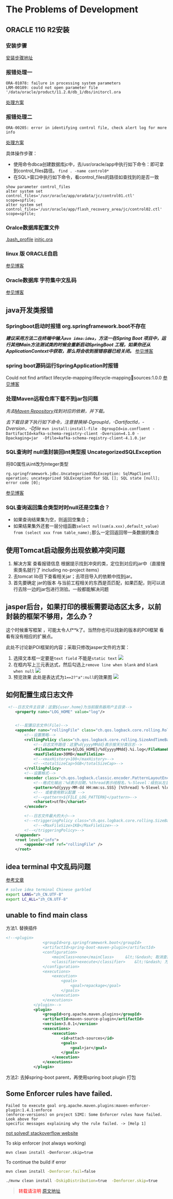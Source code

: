 
# The Problems of Development

## ORACLE 11G R2安装

### 安装步骤

[安装步骤地址](https://www.cnblogs.com/lightnear/archive/2012/10/07/2714247.html)

### 报错处理一

```
ORA-01078: failure in processing system parameters
LRM-00109: could not open parameter file '/data/oracle/product/11.2.0/db_1/dbs/initorcl.ora
```

[处理方案](https://blog.csdn.net/yanjian_0809/article/details/85060706)

### 报错处理二

```
ORA-00205: error in identifying control file, check alert log for more info
```

[处理方案](https://dbatricksworld.com/ora-00205-error-in-identifying-control-file-check-alert-log-for-more-info/)

具体操作步骤：

* 使用命令dbca创建数据库jc中，去/usr/oracle/app中执行如下命令：即可拿到control_files路径。
  `find . -name control0*`
* 在SQL>窗口中执行如下命令，看control_files的路径如查找到的是否一致

```
show parameter control_files
alter system set control_files='/usr/oracle/app/oradata/jc/control01.ctl'  scope=spfile;
alter system set control_files='/usr/oracle/app/flash_recovery_area/jc/control02.ctl'  scope=spfile;
```

### Oralce数据库配置文件

[.bash_profile](https://github.com/whalefall541/my-spring-cloud/blob/master/config4oracle/.bash_profile)
[initjc.ora](https://github.com/whalefall541/my-spring-cloud/blob/master/config4oracle/initjc.ora)

### linux 版 ORACLE自启

[参见博客](https://www.cnblogs.com/shujuyr/p/13089147.html)

### Oracle数据库 字符集中文乱码

[参见博客](https://blog.csdn.net/chengjj2001/article/details/50075815/)



## java开发类报错

### Springboot启动时报错 org.springframework.boot不存在

***建议采用方法二在终端中输入`mvn idea:idea`，方法一在Spring Boot 项目中，运行其他Main方法测试类的时候会重新启动SpringBoot 工程，如果你还从ApplicationContext中获取，那么将会收到报错容器已经关闭。***
[参见博客](https://blog.csdn.net/qq_35456400/article/details/107190640)

### spring boot源码运行SpringApplication时报错

Could not find artifact lifecycle-mapping:lifecycle-mapping:jar:sources:1.0.0
[参见博客](https://blog.csdn.net/awecoder/article/details/101159870)

### 处理Maven远程仓库下载不到jar包问题

*先去[Maven Repository](https://mvnrepository.com/)找到对应的依赖，并下载。*

*去下载目录下执行如下命令，注意替换掉-DgroupId，-DartifactId，-Dversion，-Dfile*
```mvn install:install-file -DgroupId=io.confluent -DartifactId=kafka-schema-registry-client -Dversion=4.1.0 -Dpackaging=jar  -Dfile=kafka-schema-registry-client-4.1.0.jar```

### SQL查询时 null值封装回int类型报 UncategorizedSQLException

将BO属性从int改为Integer类型

```
rg.springframework.jdbc.UncategorizedSQLException: SqlMapClient operation; uncategorized SQLException for SQL []; SQL state [null]; error code [0];
```

[参见博客](https://www.huaweicloud.com/articles/11968406.html)


### SQL查询返回集合类型时时null还是空集合？

- 如果查询结果集为空，则返回空集合；
- 如果结果集外还套一层分组函数`select nvl(sum(a.xxx),default_value) from (select xxx from table_name);`那么一定回返回带一条数据的集合



## 使用Tomcat启动服务出现依赖冲突问题

1. 解决方案 查看报错信息 根据提示找到冲突的类，定位到对应的jar中（直接搜索类名就行了 including no-project items）
2. 去tomcat lib目下查看相关jar；去项目导入的依赖中找到jar。
3. 首先要确定 jar的版本 与当前工程相关的东西是否匹配，如果匹配，则可以进行去除一边的jar包进行测验。一般都能解决问题

## jasper后台，如果打印的模板需要动态区太多，以前封装的框架不够用，怎么办？

这个时候重写框架 ，可能太令人f**k了。当然你也可以找新的版本的POI框架 看看有没有相应的扩展点。

此处不讨论新POI框架的内容；采取只修改jasper文件的方案：

1. 选择文本框一定要是`text field` 不能是`static text`
   ![](https://img2020.cnblogs.com/blog/2023890/202109/2023890-20210912222504065-1803993323.png)
2. 在框内写上三元表达式，然后勾选上`remove line when blank` and `blank when null`
   ![](https://img2020.cnblogs.com/blog/2023890/202109/2023890-20210912222528597-1992856803.png)
3. 预览效果 此处是表达式为`1==2?"a":null`的效果图
   ![](https://img2020.cnblogs.com/blog/2023890/202109/2023890-20210912222616618-113666703.png)

## 如何配置生成日志文件
```xml
 <!--日志文件主目录：这里${user.home}为当前服务器用户主目录-->
    <property name="LOG_HOME" value="log"/>


    <!--配置日志文件(File)-->
    <appender name="rollingFile" class="ch.qos.logback.core.rolling.RollingFileAppender">
        <!--设置策略-->
        <rollingPolicy class="ch.qos.logback.core.rolling.SizeAndTimeBasedRollingPolicy">
            <!--日志文件路径：这里%d{yyyyMMdd}表示按天分类日志-->
            <FileNamePattern>${LOG_HOME}/%d{yyyyMMdd}.%i.log</FileNamePattern>
            <maxFileSize>30MB</maxFileSize>
            <!--<maxHistory>100</maxHistory>-->
            <!--<totalSizeCap>5GB</totalSizeCap>-->
        </rollingPolicy>
        <!--设置格式-->
        <encoder class="ch.qos.logback.classic.encoder.PatternLayoutEncoder">
            <!--格式化输出：%d表示日期，%thread表示线程名，%-5level：级别从左显示5个字符宽度%msg：日志消息，%n是换行符-->
            <pattern>%d{yyyy-MM-dd HH:mm:ss.SSS} [%thread] %-5level %logger{50} - %msg%n</pattern>
            <!-- 或者使用默认配置 -->
            <!--<pattern>${FILE_LOG_PATTERN}</pattern>-->
            <charset>utf8</charset>
        </encoder>

        <!--日志文件最大的大小-->
        <!--<triggeringPolicy class="ch.qos.logback.core.rolling.SizeBasedTriggeringPolicy">-->
            <!--<MaxFileSize>1KB</MaxFileSize>-->
        <!--</triggeringPolicy>-->
    </appender>
    <root level="info">
        <appender-ref ref="rollingFile" />
    </root>
```

## idea terminal 中文乱码问题

[参考文章](https://blog.csdn.net/xgw1010/article/details/108583796)

```bash
# solve idea terminal Chinese garbled
export LANG="zh_CN.UTF-8"
export LC_ALL="zh_CN.UTF-8"
```

## unable to find main class
方法1. 替换插件
```xml
<!--<plugin>
				<groupId>org.springframework.boot</groupId>
				<artifactId>spring-boot-maven-plugin</artifactId>
				<configuration>
					<mainClass>none</mainClass>     &lt;!&ndash; 取消查找本项目下的Main方法：为了解决Unable to find main class的问题 &ndash;&gt;
					<classifier>execute</classifier>    &lt;!&ndash; 为了解决依赖模块找不到此模块中的类或属性 &ndash;&gt;
				</configuration>
				<executions>
					<execution>
						<goals>
							<goal>repackage</goal>
						</goals>
					</execution>
				</executions>
			</plugin>-->
			<plugin>
				<groupId>org.apache.maven.plugins</groupId>
				<artifactId>maven-source-plugin</artifactId>
				<version>3.0.1</version>
				<executions>
					<execution>
						<id>attach-sources</id>
						<goals>
							<goal>jar</goal>
						</goals>
					</execution>
				</executions>
			</plugin>
```

方法2: 去掉spring-boot parent，再使用spring boot plugin 打包

##  Some Enforcer rules have failed. 

```log
Failed to execute goal org.apache.maven.plugins:maven-enforcer-plugin:1.4.1:enforce
(enforce-versions) on project SIMI: Some Enforcer rules have failed. Look above for
specific messages explaining why the rule failed. -> [Help 1]
```

[not solved! stackoverflow  website](https://stackoverflow.com/questions/45337558/failed-to-execute-goal-org-apache-maven-pluginsmaven-enforcer-plugin?newreg=4546ba2b3da24e02908324ea31452cb8)

To skip enforcer (not always working)

```vbnet
mvn clean install -Denforcer.skip=true
```

To continue the build if error

```bash
mvn clean install -Denforcer.fail=false
```

```bash
./mvnw clean install -DskipDistribution=true  -Denforcer.skip=true
```



> <font color="red" >转载请注明 [原文地址](https://www.cnblogs.com/whalefall541/p/13616077.html)</font>